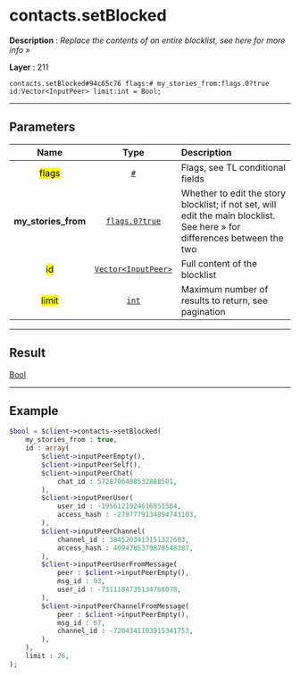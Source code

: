 # contacts.setBlocked

**Description** : *Replace the contents of an entire blocklist, see here for more info &raquo;*

**Layer** : 211

```tl
contacts.setBlocked#94c65c76 flags:# my_stories_from:flags.0?true id:Vector<InputPeer> limit:int = Bool;
```

---

## Parameters

| Name | Type | Description |
| :---: | :---: | :--- |
| <mark>flags</mark> | [`#`](type/#) | Flags, see TL conditional fields |
| **my_stories_from** | [`flags.0?true`](type/true) | Whether to edit the story blocklist; if not set, will edit the main blocklist. See here » for differences between the two |
| <mark>id</mark> | [`Vector<InputPeer>`](type/InputPeer) | Full content of the blocklist |
| <mark>limit</mark> | [`int`](type/int) | Maximum number of results to return, see pagination |

---

## Result

[Bool](type/Bool)

---

## Example

```php
$bool = $client->contacts->setBlocked(
	my_stories_from : true,
	id : array(
		$client->inputPeerEmpty(),
		$client->inputPeerSelf(),
		$client->inputPeerChat(
			chat_id : 5728706408532888501,
		),
		$client->inputPeerUser(
			user_id : -1956121924616851584,
			access_hash : -2797779134894743103,
		),
		$client->inputPeerChannel(
			channel_id : 3845203413151322603,
			access_hash : 4094785379878548387,
		),
		$client->inputPeerUserFromMessage(
			peer : $client->inputPeerEmpty(),
			msg_id : 93,
			user_id : -7311184735134768078,
		),
		$client->inputPeerChannelFromMessage(
			peer : $client->inputPeerEmpty(),
			msg_id : 67,
			channel_id : -7204341103915341753,
		),
	),
	limit : 26,
);
```